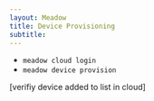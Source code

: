 ```yaml
---
layout: Meadow
title: Device Provisioning
subtitle: 
---
```


* `meadow cloud login`
* `meadow device provision`

[verifiy device added to list in cloud]